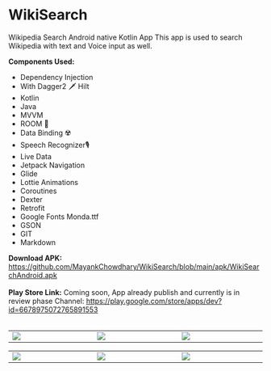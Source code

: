 # WikiSearch

Wikipedia Search Android native Kotlin App
This app is used to search Wikipedia with text and Voice input as well.

 **Components Used:**   
 - Dependency Injection
 - With Dagger2 🗡️ Hilt
 - Kotlin 
 - Java
 - MVVM
 - ROOM 🕋
 - Data Binding ☢️ 
 - Speech Recognizer🎙️
 - Live Data   
 - Jetpack Navigation    
 - Glide   
 - Lottie Animations
 - Coroutines   
 - Dexter    
 - Retrofit 
 - Google Fonts Monda.ttf
 - GSON
 - GIT
 - Markdown 
 
**Download APK:** 
<br>
https://github.com/MayankChowdhary/WikiSearch/blob/main/apk/WikiSearchAndroid.apk
<br><br>
**Play Store Link:**
Coming soon, App already publish and currently is in review phase
Channel: https://play.google.com/store/apps/dev?id=6678975072765891553
<br><br>
 <table style="width:100%; border:0px">
  <tr>
    <td WIDTH=300 ><img src="https://github.com/MayankChowdhary/WikiSearch/blob/main/screenshots/Screenshot51.gif" >
</td>
    <td WIDTH=300 ><img src="https://github.com/MayankChowdhary/WikiSearch/blob/main/screenshots/Screenshot41.jpg" >
</td>
    <td WIDTH=300 ><img src="https://github.com/MayankChowdhary/WikiSearch/blob/main/screenshots/Screenshot11.jpg" >
</td>
</tr>
</table>

 <table style="width:100%; border:0px">
  <tr>
    <td WIDTH=300 ><img src="https://github.com/MayankChowdhary/WikiSearch/blob/main/screenshots/Screenshot31.jpg" >
</td>
    <td WIDTH=300 ><img src="https://github.com/MayankChowdhary/WikiSearch/blob/main/screenshots/Screenshot21.jpg" >
</td>
    <td WIDTH=300 ><img src="https://github.com/MayankChowdhary/WikiSearch/blob/main/screenshots/Screenshot61.jpg" >
</td>
</tr>
</table>

  
